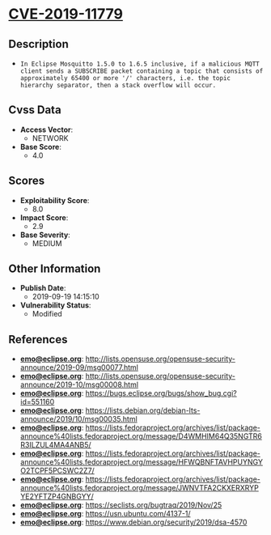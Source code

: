 
# [CVE-2019-11779](http://lists.opensuse.org/opensuse-security-announce/2019-09/msg00077.html)

## Description

- `In Eclipse Mosquitto 1.5.0 to 1.6.5 inclusive, if a malicious MQTT client sends a SUBSCRIBE packet containing a topic that consists of approximately 65400 or more '/' characters, i.e. the topic hierarchy separator, then a stack overflow will occur.`

## Cvss Data

- **Access Vector**:
  - NETWORK
- **Base Score**:
  - 4.0

## Scores

- **Exploitability Score**:
  - 8.0
- **Impact Score**:
  - 2.9
- **Base Severity**:
  - MEDIUM

## Other Information

- **Publish Date**:
  - 2019-09-19 14:15:10
- **Vulnerability Status**:
  - Modified

## References

- **emo@eclipse.org**: http://lists.opensuse.org/opensuse-security-announce/2019-09/msg00077.html
- **emo@eclipse.org**: http://lists.opensuse.org/opensuse-security-announce/2019-10/msg00008.html
- **emo@eclipse.org**: https://bugs.eclipse.org/bugs/show_bug.cgi?id=551160
- **emo@eclipse.org**: https://lists.debian.org/debian-lts-announce/2019/10/msg00035.html
- **emo@eclipse.org**: https://lists.fedoraproject.org/archives/list/package-announce%40lists.fedoraproject.org/message/D4WMHIM64Q35NGTR6R3ILZUL4MA4ANB5/
- **emo@eclipse.org**: https://lists.fedoraproject.org/archives/list/package-announce%40lists.fedoraproject.org/message/HFWQBNFTAVHPUYNGYO2TCPF5PCSWC2Z7/
- **emo@eclipse.org**: https://lists.fedoraproject.org/archives/list/package-announce%40lists.fedoraproject.org/message/JWNVTFA2CKXERXRYPYE2YFTZP4GNBGYY/
- **emo@eclipse.org**: https://seclists.org/bugtraq/2019/Nov/25
- **emo@eclipse.org**: https://usn.ubuntu.com/4137-1/
- **emo@eclipse.org**: https://www.debian.org/security/2019/dsa-4570
